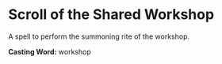 # Scroll of the Shared Workshop

A spell to perform the summoning rite of the workshop.

**Casting Word:** workshop
